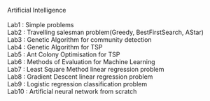 Artificial Intelligence
<br><br>
Lab1 : Simple problems<br>
Lab2 : Travelling salesman problem(Greedy, BestFirstSearch, AStar)<br>
Lab3 : Genetic Algorithm for community detection<br>
Lab4 : Genetic Algorithm for TSP<br>
Lab5 : Ant Colony Optimisation for TSP<br>
Lab6 : Methods of Evaluation for Machine Learning<br>
Lab7 : Least Square Method linear regression problem<br>
Lab8 : Gradient Descent linear regression problem<br>
Lab9 : Logistic regression classification problem<br>
Lab10 : Artificial neural network from scratch<br>
